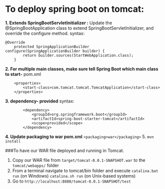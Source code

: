 # To deploy spring boot on tomcat:

**1. Extends SpringBootServletInitializer :**
Update the @SpringBootApplication class to extend SpringBootServletInitializer, and override the configure method.
syntax:
`````
@Override
    protected SpringApplicationBuilder configure(SpringApplicationBuilder builder) {
        return builder.sources(StartWebApplication.class);
    }
`````
**2. For multiple main classes, make sure tell Spring Boot which main class to start-**
pom.xml
`````
    <properties>
        <start-class>com.tomcat.tomcat.TomcatApplication</start-class>
    </properties>
``````
**3. dependency- provided**
syntax:
`````
        <dependency>
            <groupId>org.springframework.boot</groupId>
            <artifactId>spring-boot-starter-tomcat</artifactId>
            <scope>provided</scope>
        </dependency>
`````
 **4. Update packaging to war pom.xml**
`<packaging>war</packaging>`
5. ``mvn install``

###To have our WAR file deployed and running in Tomcat.

1. Copy our WAR file from `target/tomcat-0.0.1-SNAPSHOT.war` to the `tomcat/webapps/` folder
2. From a terminal navigate to tomcat/bin folder and execute
`catalina.bat run` (on Windows)
`catalina.sh run` (on Unix-based systems)
3. Go to `http://localhost:8080/tomcat-0.0.1-SNAPSHOT/test`

